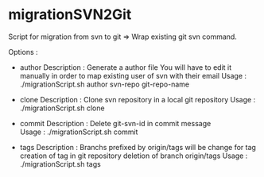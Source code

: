 # migrationSVN2Git
Script for migration from svn to git
=> Wrap existing git svn command.

Options :

- author
Description :
Generate a author file
You will have to edit it manually in order to map existing user of svn with their email
Usage :
./migrationScript.sh  author svn-repo git-repo-name

- clone 
Description :
Clone svn repository in a local git repository
Usage :
./migrationScript.sh clone <author-file> <trunk> <branches> <tags> <svn-project-url> <git-repo-name>

- commit
Description :
Delete git-svn-id in commit message  
Usage :
./migrationScript.sh commit <repo-directory>
  
- tags
Description :
Branchs prefixed by origin/tags will be change for tag
creation of tag in git repository
deletion of branch origin/tags
Usage :
./migrationScript.sh tags <repo-directory>
